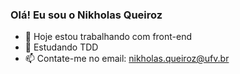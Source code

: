 ### Olá! Eu sou o Nikholas Queiroz

- 🔭 Hoje estou trabalhando com front-end
- 🌱 Estudando TDD
- 📫 Contate-me no email: nikholas.queiroz@ufv.br


